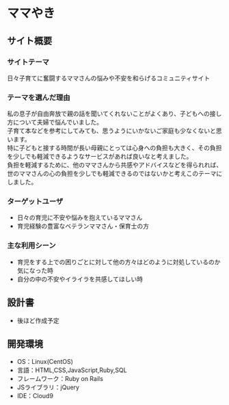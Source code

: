 # ママやき
## サイト概要
### サイトテーマ
日々子育てに奮闘するママさんの悩みや不安を和らげるコミュニティサイト
### テーマを選んだ理由
私の息子が自由奔放で親の話を聞いてくれないことがよくあり、子どもへの接し方について夫婦で悩んでいました。  
子育て本などを参考にしてみても、思うようにいかないご家庭も少なくないと思います。  
特に子どもと接する時間が長い母親にとっては心身への負担も大きく、その負担を少しでも軽減できるようなサービスがあれば良いなと考えました。  
負担を軽減するために、他のママさんから共感やアドバイスなどを得られれば、世のママさんの心の負担を少しでも軽減できるのではないかと考えこのテーマにしました。

### ターゲットユーザ
- 日々の育児に不安や悩みを抱えているママさん  
- 育児経験の豊富なベテランママさん・保育士の方

### 主な利用シーン
- 育児をする上での困りごとに対して他の方々はどのように対処しているのか気になった時  
- 自分の中の不安やイライラを共感してほしい時
​
## 設計書
- 後ほど作成予定

## 開発環境
- OS：Linux(CentOS)
- 言語：HTML,CSS,JavaScript,Ruby,SQL
- フレームワーク：Ruby on Rails
- JSライブラリ：jQuery
- IDE：Cloud9

